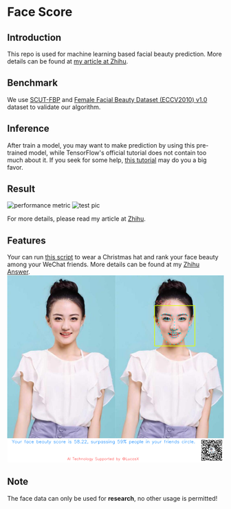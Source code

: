 # Face Score

## Introduction
This repo is used for machine learning based facial beauty prediction. More details can be found at [my article at Zhihu](https://zhuanlan.zhihu.com/p/29399781).

## Benchmark
We use [SCUT-FBP](http://www.hcii-lab.net/data/scut-fbp/en/introduce.html) and [Female Facial Beauty Dataset (ECCV2010) v1.0](https://www.researchgate.net/publication/261595808_Female_Facial_Beauty_Dataset_ECCV2010_v10) dataset to validate our algorithm.


## Inference
After train a model, you may want to make prediction by using this pre-trained model, while TensorFlow's official tutorial does not contain too much about it.
If you seek for some help, [this tutorial](http://cv-tricks.com/tensorflow-tutorial/save-restore-tensorflow-models-quick-complete-tutorial/) may do you a big favor.


## Result
![performance metric](https://pic2.zhimg.com/v2-78ca5af68b079f8036c8af62d66c4241_r.jpg)
![test pic](https://pic2.zhimg.com/50/v2-6acf96c4eb15df795965573b6c4ff8c5_hd.jpg)

For more details, please read my article at [Zhihu](https://zhuanlan.zhihu.com/p/29399781).

## Features
Your can run [this script](./wechat_face_rank.py) to wear a Christmas hat and rank your face beauty among your WeChat friends.
More details can be found at my [Zhihu Answer](https://www.zhihu.com/question/264485365/answer/282126327).
![wechar_share](./wechat_share.png) 

## Note
The face data can only be used for **research**, no other usage is permitted! 
